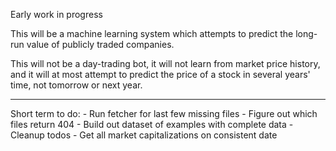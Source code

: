 Early work in progress

This will be a machine learning system which attempts to predict the long-run value of publicly traded companies.

This will not be a day-trading bot, it will not learn from market price history, and it will at most attempt to predict the price of a stock in several years' time, not tomorrow or next year.

---

Short term to do:
    - Run fetcher for last few missing files
    - Figure out which files return 404
    - Build out dataset of examples with complete data
    - Cleanup todos
    - Get all market capitalizations on consistent date